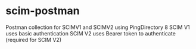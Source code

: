 # scim-postman
Postman collection for SCIMV1 and SCIMV2 using PingDirectory 8
SCIM V1 uses basic authentication
SCIM V2 uses Bearer token to authenticate (required for SCIM V2)
